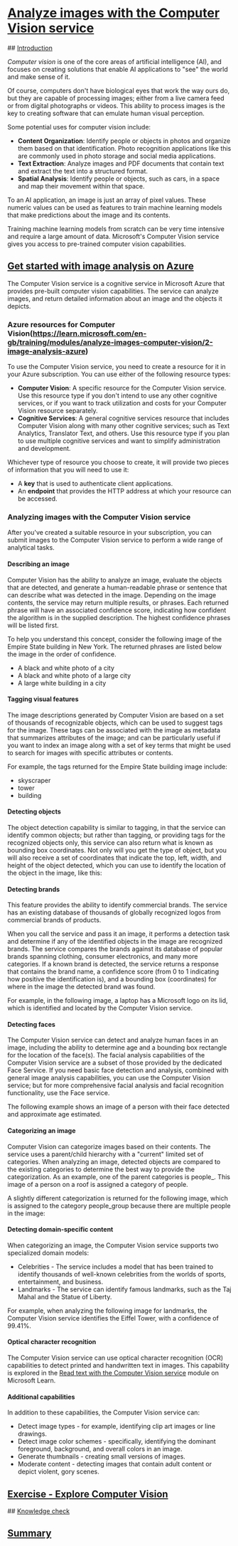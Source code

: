 # [Analyze images with the Computer Vision service](https://learn.microsoft.com/en-gb/training/modules/analyze-images-computer-vision/)

## [Introduction](https://learn.microsoft.com/en-gb/training/modules/analyze-images-computer-vision/1-introduction)

*Computer vision* is one of the core areas of artificial intelligence (AI), and focuses on creating solutions that enable AI applications to "see" the world and make sense of it.

Of course, computers don't have biological eyes that work the way ours do, but they are capable of processing images; either from a live camera feed or from digital photographs or videos. This ability to process images is the key to creating software that can emulate human visual perception.

Some potential uses for computer vision include:

- **Content Organization**: Identify people or objects in photos and organize them based on that identification. Photo recognition applications like this are commonly used in photo storage and social media applications.
- **Text Extraction**: Analyze images and PDF documents that contain text and extract the text into a structured format.
- **Spatial Analysis**: Identify people or objects, such as cars, in a space and map their movement within that space.

To an AI application, an image is just an array of pixel values. These numeric values can be used as features to train machine learning models that make predictions about the image and its contents.

Training machine learning models from scratch can be very time intensive and require a large amount of data. Microsoft's Computer Vision service gives you access to pre-trained computer vision capabilities.

## [Get started with image analysis on Azure](https://learn.microsoft.com/en-gb/training/modules/analyze-images-computer-vision/2-image-analysis-azure)

The Computer Vision service is a cognitive service in Microsoft Azure that provides pre-built computer vision capabilities. The service can analyze images, and return detailed information about an image and the objects it depicts.

### Azure resources for Computer Vision(https://learn.microsoft.com/en-gb/training/modules/analyze-images-computer-vision/2-image-analysis-azure)

To use the Computer Vision service, you need to create a resource for it in your Azure subscription. You can use either of the following resource types:

- **Computer Vision**: A specific resource for the Computer Vision service. Use this resource type if you don't intend to use any other cognitive services, or if you want to track utilization and costs for your Computer Vision resource separately.
- **Cognitive Services**: A general cognitive services resource that includes Computer Vision along with many other cognitive services; such as Text Analytics, Translator Text, and others. Use this resource type if you plan to use multiple cognitive services and want to simplify administration and development.

Whichever type of resource you choose to create, it will provide two pieces of information that you will need to use it:

- A **key** that is used to authenticate client applications.
- An **endpoint** that provides the HTTP address at which your resource can be accessed.

### Analyzing images with the Computer Vision service

After you've created a suitable resource in your subscription, you can submit images to the Computer Vision service to perform a wide range of analytical tasks.

#### Describing an image

Computer Vision has the ability to analyze an image, evaluate the objects that are detected, and generate a human-readable phrase or sentence that can describe what was detected in the image. Depending on the image contents, the service may return multiple results, or phrases. Each returned phrase will have an associated confidence score, indicating how confident the algorithm is in the supplied description. The highest confidence phrases will be listed first.

To help you understand this concept, consider the following image of the Empire State building in New York. The returned phrases are listed below the image in the order of confidence.

- A black and white photo of a city
- A black and white photo of a large city
- A large white building in a city

#### Tagging visual features

The image descriptions generated by Computer Vision are based on a set of thousands of recognizable objects, which can be used to suggest tags for the image. These tags can be associated with the image as metadata that summarizes attributes of the image; and can be particularly useful if you want to index an image along with a set of key terms that might be used to search for images with specific attributes or contents.

For example, the tags returned for the Empire State building image include:

- skyscraper
- tower
- building

#### Detecting objects

The object detection capability is similar to tagging, in that the service can identify common objects; but rather than tagging, or providing tags for the recognized objects only, this service can also return what is known as bounding box coordinates. Not only will you get the type of object, but you will also receive a set of coordinates that indicate the top, left, width, and height of the object detected, which you can use to identify the location of the object in the image, like this:

#### Detecting brands

This feature provides the ability to identify commercial brands. The service has an existing database of thousands of globally recognized logos from commercial brands of products.

When you call the service and pass it an image, it performs a detection task and determine if any of the identified objects in the image are recognized brands. The service compares the brands against its database of popular brands spanning clothing, consumer electronics, and many more categories. If a known brand is detected, the service returns a response that contains the brand name, a confidence score (from 0 to 1 indicating how positive the identification is), and a bounding box (coordinates) for where in the image the detected brand was found.

For example, in the following image, a laptop has a Microsoft logo on its lid, which is identified and located by the Computer Vision service.

#### Detecting faces

The Computer Vision service can detect and analyze human faces in an image, including the ability to determine age and a bounding box rectangle for the location of the face(s). The facial analysis capabilities of the Computer Vision service are a subset of those provided by the dedicated Face Service. If you need basic face detection and analysis, combined with general image analysis capabilities, you can use the Computer Vision service; but for more comprehensive facial analysis and facial recognition functionality, use the Face service.

The following example shows an image of a person with their face detected and approximate age estimated.

#### Categorizing an image

Computer Vision can categorize images based on their contents. The service uses a parent/child hierarchy with a "current" limited set of categories. When analyzing an image, detected objects are compared to the existing categories to determine the best way to provide the categorization. As an example, one of the parent categories is people_. This image of a person on a roof is assigned a category of people.

A slightly different categorization is returned for the following image, which is assigned to the category people_group because there are multiple people in the image:

#### Detecting domain-specific content

When categorizing an image, the Computer Vision service supports two specialized domain models:

- Celebrities - The service includes a model that has been trained to identify thousands of well-known celebrities from the worlds of sports, entertainment, and business.
- Landmarks - The service can identify famous landmarks, such as the Taj Mahal and the Statue of Liberty.

For example, when analyzing the following image for landmarks, the Computer Vision service identifies the Eiffel Tower, with a confidence of 99.41%.

#### Optical character recognition

The Computer Vision service can use optical character recognition (OCR) capabilities to detect printed and handwritten text in images. This capability is explored in the [Read text with the Computer Vision service](https://learn.microsoft.com/en-us/training/modules/read-text-computer-vision/) module on Microsoft Learn.

#### Additional capabilities

In addition to these capabilities, the Computer Vision service can:

- Detect image types - for example, identifying clip art images or line drawings.
- Detect image color schemes - specifically, identifying the dominant foreground, background, and overall colors in an image.
- Generate thumbnails - creating small versions of images.
- Moderate content - detecting images that contain adult content or depict violent, gory scenes.


## [Exercise - Explore Computer Vision](https://learn.microsoft.com/en-gb/training/modules/analyze-images-computer-vision/3-analyze-images)

## [Knowledge check](https://learn.microsoft.com/en-gb/training/modules/analyze-images-computer-vision/3a-knowledge-check)

## [Summary](https://learn.microsoft.com/en-gb/training/modules/analyze-images-computer-vision/4-summary)